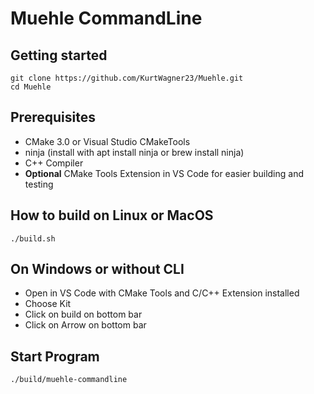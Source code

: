 # Muehle CommandLine



## Getting started
```
git clone https://github.com/KurtWagner23/Muehle.git
cd Muehle
```

## Prerequisites
- CMake 3.0 or Visual Studio CMakeTools
- ninja (install with apt install ninja or brew install ninja)
- C++ Compiler
- **Optional** CMake Tools Extension in VS Code for easier building and testing

## How to build on Linux or MacOS
```
./build.sh
```

## On Windows or without CLI
- Open in VS Code with CMake Tools and C/C++ Extension installed
- Choose Kit 
- Click on build on bottom bar
- Click on Arrow on bottom bar

## Start Program
```
./build/muehle-commandline
```